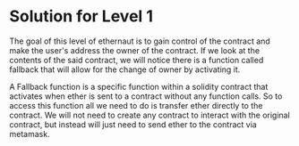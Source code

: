 # Solution for Level 1

The goal of this level of ethernaut is to gain control of the contract and make the user's address the owner of the contract. If we look at the contents of the said contract, we will notice there is a function called fallback that will allow for the change of owner by activating it.

A Fallback function is a specific function within a solidity contract that activates when ether is sent to a contract without any function calls. So to access this function all we need to do is transfer ether directly to the contract. We will not need to create any contract to interact with the original contract, but instead will just need to send ether to the contract via metamask.
